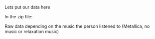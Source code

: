 Lets put our data here

In the zip file:

Raw data depending on the music the person listened to (Metallica, no music or relaxation music)